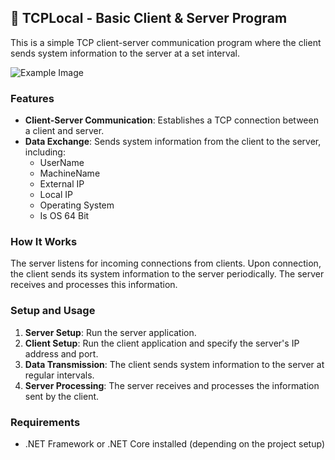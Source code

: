 ## 📡 TCPLocal - Basic Client & Server Program

This is a simple TCP client-server communication program where the client sends system information to the server at a set interval.

![Example Image](https://i.imgur.com/xSqnDmj.png)

### Features

- **Client-Server Communication**: Establishes a TCP connection between a client and server.
- **Data Exchange**: Sends system information from the client to the server, including:
  - UserName
  - MachineName
  - External IP
  - Local IP
  - Operating System
  - Is OS 64 Bit

### How It Works

The server listens for incoming connections from clients. Upon connection, the client sends its system information to the server periodically. The server receives and processes this information.

### Setup and Usage

1. **Server Setup**: Run the server application.
2. **Client Setup**: Run the client application and specify the server's IP address and port.
3. **Data Transmission**: The client sends system information to the server at regular intervals.
4. **Server Processing**: The server receives and processes the information sent by the client.

### Requirements

- .NET Framework or .NET Core installed (depending on the project setup)
